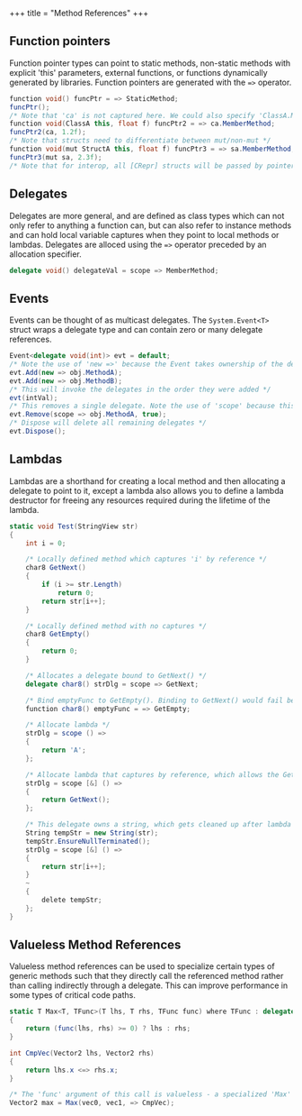 +++
title = "Method References"
+++

## Function pointers
Function pointer types can point to static methods, non-static methods with explicit 'this' parameters, external functions, or functions dynamically generated by libraries. Function pointers are generated with the `=>` operator.
```C#
function void() funcPtr = => StaticMethod;
funcPtr();
/* Note that 'ca' is not captured here. We could also specify 'ClassA.MemberMethod' */
function void(ClassA this, float f) funcPtr2 = => ca.MemberMethod;
funcPtr2(ca, 1.2f);
/* Note that structs need to differentiate between mut/non-mut */
function void(mut StructA this, float f) funcPtr3 = => sa.MemberMethod; 
funcPtr3(mut sa, 2.3f);
/* Note that for interop, all [CRepr] structs will be passed by pointer no matter whether mut is specified or not, so calling convention is identical for both */
```

## Delegates
Delegates are more general, and are defined as class types which can not only refer to anything a function can, but can also refer to instance methods and can hold local variable captures when they point to local methods or lambdas. Delegates are alloced using the `=>` operator preceded by an allocation specifier.
```C#
delegate void() delegateVal = scope => MemberMethod;
```

## Events
Events can be thought of as multicast delegates. The `System.Event<T>` struct wraps a delegate type and can contain zero or many delegate references.
```C#
Event<delegate void(int)> evt = default;
/* Note the use of 'new =>' because the Event takes ownership of the delegates */
evt.Add(new => obj.MethodA);
evt.Add(new => obj.MethodB);
/* This will invoke the delegates in the order they were added */
evt(intVal);
/* This removes a single delegate. Note the use of 'scope' because this argument is only used for comparison and no ownership is transferred */
evt.Remove(scope => obj.MethodA, true);
/* Dispose will delete all remaining delegates */
evt.Dispose();
```

## Lambdas
Lambdas are a shorthand for creating a local method and then allocating a delegate to point to it, except a lambda also allows you to define a lambda destructor for freeing any resources required during the lifetime of the lambda.

```C#
static void Test(StringView str)
{
	int i = 0;

	/* Locally defined method which captures 'i' by reference */
	char8 GetNext()
	{
		if (i >= str.Length)
			return 0;
		return str[i++];
	}

	/* Locally defined method with no captures */
	char8 GetEmpty()
	{
		return 0;
	}

	/* Allocates a delegate bound to GetNext() */
	delegate char8() strDlg = scope => GetNext;

	/* Bind emptyFunc to GetEmpty(). Binding to GetNext() would fail because function pointers cannot hold captures */	
	function char8() emptyFunc = => GetEmpty;

	/* Allocate lambda */
	strDlg = scope () =>
	{
		return 'A';
	};

	/* Allocate lambda that captures by reference, which allows the GetNext call to capture 'i' */
	strDlg = scope [&] () =>
	{
		return GetNext();
	};

	/* This delegate owns a string, which gets cleaned up after lambda goes out of scope */
	String tempStr = new String(str);
	tempStr.EnsureNullTerminated();
	strDlg = scope [&] () =>
	{
		return str[i++];
	}
	~
	{
		delete tempStr;
	};
}
```

## Valueless Method References
Valueless method references can be used to specialize certain types of generic methods such that they directly call the referenced method rather than calling indirectly through a delegate. This can improve performance in some types of critical code paths.

```C#
static T Max<T, TFunc>(T lhs, T rhs, TFunc func) where TFunc : delegate int(T lhs, T rhs)
{
	return (func(lhs, rhs) >= 0) ? lhs : rhs;
}

int CmpVec(Vector2 lhs, Vector2 rhs)
{
	return lhs.x <=> rhs.x;
}

/* The 'func' argument of this call is valueless - a specialized 'Max' method will be generated that directly calls CmpVec */
Vector2 max = Max(vec0, vec1, => CmpVec);
```
